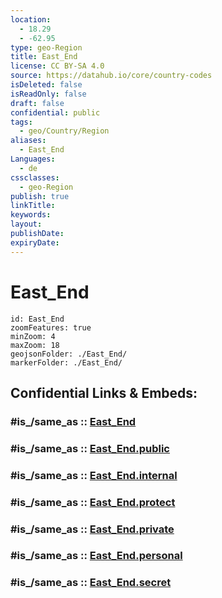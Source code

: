 ```yaml
---
location:
  - 18.29
  - -62.95
type: geo-Region
title: East_End
license: CC BY-SA 4.0
source: https://datahub.io/core/country-codes
isDeleted: false
isReadOnly: false
draft: false
confidential: public
tags:
  - geo/Country/Region
aliases:
  - East_End
Languages:
  - de
cssclasses:
  - geo-Region
publish: true
linkTitle:
keywords:
layout:
publishDate:
expiryDate:
---
```


# East_End

```leaflet
id: East_End
zoomFeatures: true 
minZoom: 4 
maxZoom: 18
geojsonFolder: ./East_End/
markerFolder: ./East_End/
```


## Confidential Links & Embeds: 

### #is_/same_as :: [East_End](/_Standards/Earth/Continent/America~Caribbean/Anguilla/Counties~Anguilla/East_End.md) 

### #is_/same_as :: [East_End.public](/_public/Earth/Continent/America~Caribbean/Anguilla/Counties~Anguilla/East_End.public.md) 

### #is_/same_as :: [East_End.internal](/_internal/Earth/Continent/America~Caribbean/Anguilla/Counties~Anguilla/East_End.internal.md) 

### #is_/same_as :: [East_End.protect](/_protect/Earth/Continent/America~Caribbean/Anguilla/Counties~Anguilla/East_End.protect.md) 

### #is_/same_as :: [East_End.private](/_private/Earth/Continent/America~Caribbean/Anguilla/Counties~Anguilla/East_End.private.md) 

### #is_/same_as :: [East_End.personal](/_personal/Earth/Continent/America~Caribbean/Anguilla/Counties~Anguilla/East_End.personal.md) 

### #is_/same_as :: [East_End.secret](/_secret/Earth/Continent/America~Caribbean/Anguilla/Counties~Anguilla/East_End.secret.md)


